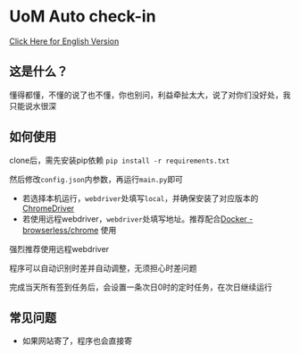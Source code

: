 # UoM Auto check-in

[Click Here for English Version](README_en.md)

## 这是什么？
懂得都懂，不懂的说了也不懂，你也别问，利益牵扯太大，说了对你们没好处，我只能说水很深

## 如何使用
clone后，需先安装pip依赖
```pip install -r requirements.txt```

然后修改```config.json```内参数，再运行```main.py```即可
* 若选择本机运行，```webdriver```处填写```local```，并确保安装了对应版本的[ChromeDriver](https://chromedriver.chromium.org/downloads)
* 若使用远程webdriver，```webdriver```处填写地址。推荐配合[Docker - browserless/chrome](https://registry.hub.docker.com/r/browserless/chrome) 使用

强烈推荐使用远程webdriver

程序可以自动识别时差并自动调整，无须担心时差问题

完成当天所有签到任务后，会设置一条次日0时的定时任务，在次日继续运行

## 常见问题
* 如果网站寄了，程序也会直接寄